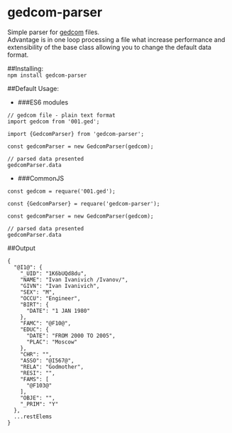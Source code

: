 # gedcom-parser

Simple parser for [gedcom](https://en.wikipedia.org/wiki/GEDCOM) files.  
Advantage is in one loop processing a file what increase performance and extensibility of the base class allowing you to change the default data format.

##Installing:  
`npm install gedcom-parser`


##Default Usage:

- ###ES6 modules
```
// gedcom file - plain text format
import gedcom from '001.ged';

import {GedcomParser} from 'gedcom-parser';

const gedcomParser = new GedcomParser(gedcom);

// parsed data presented
gedcomParser.data
```

- ###CommonJS
```
const gedcom = requare('001.ged');

const {GedcomParser} = requare('gedcom-parser');

const gedcomParser = new GedcomParser(gedcom);

// parsed data presented
gedcomParser.data
```

##Output 
```
{
  "@I1@": {
    "_UID": "1K6bUQd8du",
    "NAME": "Ivan Ivanivich /Ivanov/",
    "GIVN": "Ivan Ivanivich",
    "SEX": "M",
    "OCCU": "Engineer",
    "BIRT": {
      "DATE": "1 JAN 1980"
    },
    "FAMC": "@F10@",
    "EDUC": {
      "DATE": "FROM 2000 TO 2005",
      "PLAC": "Moscow"
    },
    "CHR": "",
    "ASSO": "@I567@",
    "RELA": "Godmother",
    "RESI": "",
    "FAMS": [
      "@F103@"
    ],
    "OBJE": "",
    "_PRIM": "Y"
  },
  ...restElems
}